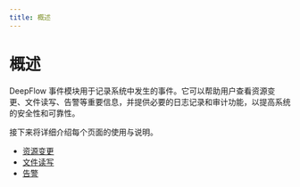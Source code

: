 ```yaml
---
title: 概述
---
```


# 概述

DeepFlow 事件模块用于记录系统中发生的事件。它可以帮助用户查看资源变更、文件读写、告警等重要信息，并提供必要的日志记录和审计功能，以提高系统的安全性和可靠性。

接下来将详细介绍每个页面的使用与说明。

* [资源变更](02-resource_changes.md)
* [文件读写](03-file_reading_and_writing.md)
* [告警](04-alarm.md)
  